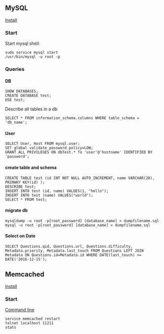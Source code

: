 ## MySQL
[Install](https://support.rackspace.com/how-to/installing-mysql-server-on-ubuntu/)

### Start
Start mysql shell:
```
sudo service mysql start
/usr/bin/mysql -u root -p
```

### Queries

#### DB
```
SHOW DATABASES;
CREATE DATABASE test;
USE test;
```

Describe all tables in a db
```
SELECT * FROM information_schema.columns WHERE table_schema = 'db_name';
```

#### User
```
SELECT User, Host FROM mysql.user;
SET global validate_password_policy=LOW;
GRANT ALL PRIVILEGES ON dbTest.* To 'user'@'hostname' IDENTIFIED BY 'password';
```

#### create table and schema
```
CREATE TABLE test (id INT NOT NULL AUTO_INCREMENT, name VARCHAR(20), PRIMARY KEY(id) );
DESCRIBE test;
INSERT INTO test (id, name) VALUES(1, "hello");
INSERT INTO test (name) VALUES("world");
SELECT * FROM test;
```

#### migrate db
```
mysqldump -u root -p[root_password] [database_name] > dumpfilename.sql
mysql -u root -p[root_password] [database_name] < dumpfilename.sql
```

#### Select on Date
```
SELECT Questions.qid, Questions.url, Questions.difficulty, Metadata.priority, Metadata.last_touch FROM Questions LEFT JOIN Metadata ON Questions.id=Metadata.id WHERE DATE(last_touch) >= DATE('2016-12-15');
```

## Memcached
[Install](https://www.liquidweb.com/kb/how-to-install-memcached-on-ubuntu-14-04-lts/)

### Start
[Command line](http://www.alphadevx.com/a/90-Accessing-Memcached-from-the-command-line)

```
service memcached restart
telnet localhost 11211
stats

```
